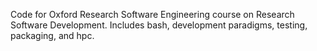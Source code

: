 Code for Oxford Research Software Engineering course on Research Software Development.
Includes bash, development paradigms, testing, packaging, and hpc.
